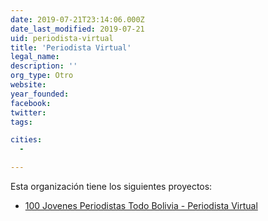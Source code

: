 ```yaml
---
date: 2019-07-21T23:14:06.000Z
date_last_modified: 2019-07-21
uid: periodista-virtual
title: 'Periodista Virtual'
legal_name: 
description: ''
org_type: Otro
website: 
year_founded: 
facebook: 
twitter: 
tags:

cities: 
  - 

---
```


Esta organización tiene los siguientes proyectos:

- [100 Jovenes Periodistas Todo Bolivia - Periodista Virtual](/proyectos/100-jovenes-periodistas-todo-bolivia-periodista-virtual)
